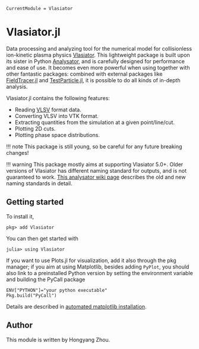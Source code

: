 ```@meta
CurrentModule = Vlasiator
```

# Vlasiator.jl

Data processing and analyzing tool for the numerical model for collisionless ion-kinetic plasma physics [Vlasiator](https://github.com/fmihpc/vlasiator).
This lightweight package is built upon its sister in Python [Analysator](https://github.com/fmihpc/analysator), and is carefully designed for performance and ease of use.
It becomes even more powerful when using together with other fantastic packages: combined with external packages like [FieldTracer.jl](https://github.com/henry2004y/FieldTracer.jl) and [TestParticle.jl](https://github.com/henry2004y/TestParticle.jl), it is possible to do all kinds of in-depth analysis.

Vlasiator.jl contains the following features:
* Reading [VLSV](https://github.com/fmihpc/vlsv) format data.
* Converting VLSV into VTK format.
* Extracting quantities from the simulation at a given point/line/cut.
* Plotting 2D cuts.
* Plotting phase space distributions.

!!! note
    This package is still young, so be careful for any future breaking changes!

!!! warning
    This package mostly aims at supporting Vlasiator 5.0+. Older versions of Vlasiator has different naming standard for outputs, and is not guaranteed to work. [This analysator wiki page](https://github.com/fmihpc/analysator/wiki/Supported-variables-and-data-reducers) describes the old and new naming standards in detail.

## Getting started

To install it,
```
pkg> add Vlasiator
```

You can then get started with
```
julia> using Vlasiator
```

If you want to use Plots.jl for visualization, add it also through the pkg manager; if you aim at using Matplotlib, besides adding `PyPlot`, you should also link to a preinstalled Python version by setting the environment variable and building the PyCall package
```
ENV["PYTHON"]="your python executable"
Pkg.build("PyCall")
```
Details are described in [automated matplotlib installation](https://github.com/JuliaPy/PyPlot.jl#automated-matplotlib-installation).

## Author

This module is written by Hongyang Zhou.